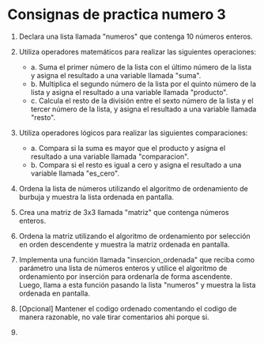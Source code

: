# Consignas de practica numero 3

1. Declara una lista llamada "numeros" que contenga 10 números enteros.

2. Utiliza operadores matemáticos para realizar las siguientes operaciones:
   - a. Suma el primer número de la lista con el último número de la lista y asigna el resultado a una variable llamada "suma".
   - b. Multiplica el segundo número de la lista por el quinto número de la lista y asigna el resultado a una variable llamada "producto".
   - c. Calcula el resto de la división entre el sexto número de la lista y el tercer número de la lista, y asigna el resultado a una variable llamada "resto".
3. Utiliza operadores lógicos para realizar las siguientes comparaciones:
   - a. Compara si la suma es mayor que el producto y asigna el resultado a una variable llamada "comparacion".
   - b. Compara si el resto es igual a cero y asigna el resultado a una variable llamada "es_cero".
4. Ordena la lista de números utilizando el algoritmo de ordenamiento de burbuja y muestra la lista ordenada en pantalla.
5. Crea una matriz de 3x3 llamada "matriz" que contenga números enteros.
6. Ordena la matriz utilizando el algoritmo de ordenamiento por selección en orden descendente y muestra la matriz ordenada en pantalla.
7. Implementa una función llamada "insercion_ordenada" que reciba como parámetro una lista de números enteros y utilice el algoritmo de ordenamiento por inserción para ordenarla de forma ascendente. Luego, llama a esta función pasando la lista "numeros" y muestra la lista ordenada en pantalla.

8. [Opcional] Mantener el codigo ordenado comentando el codigo de manera razonable, no vale tirar comentarios ahi porque si. 
9. 